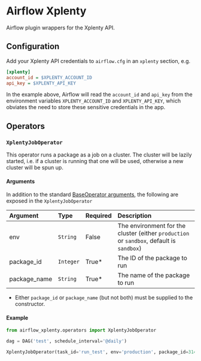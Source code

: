 # Airflow Xplenty

Airflow plugin wrappers for the Xplenty API.

## Configuration

Add your Xplenty API credentials to `airflow.cfg` in an `xplenty` section, e.g.

```ini
[xplenty]
account_id = $XPLENTY_ACCOUNT_ID
api_key = $XPLENTY_API_KEY
```

In the example above, Airflow will read the `account_id` and `api_key` from the
environment variables `XPLENTY_ACCOUNT_ID` and `XPLENTY_API_KEY`, which
obviates the need to store these sensitive credentials in the app.

## Operators

### `XplentyJobOperator`

This operator runs a package as a job on a cluster. The cluster will be lazily
started, i.e. if a cluster is running that one will be used, otherwise a new
cluster will be spun up.

#### Arguments

In addition to the standard [BaseOperator arguments](https://airflow.incubator.apache.org/code.html#baseoperator), the following are exposed in the `XplentyJobOperator`

|   Argument   |   Type    | Required | Description |
|:------------ |:--------- |:-------- |:----------- |
| env          | `String`  | False    | The environment for the cluster (either `production` or `sandbox`, default is `sandbox`) |
| package_id   | `Integer` | True*    | The ID of the package to run |
| package_name | `String`  | True*    | The name of the package to run |

* Either `package_id` or `package_name` (but not both) must be supplied to the
constructor.

#### Example

```python
from airflow_xplenty.operators import XplentyJobOperator

dag = DAG('test', schedule_interval='@daily')

XplentyJobOperator(task_id='run_test', env='production', package_id=314, dag=dag)
```
